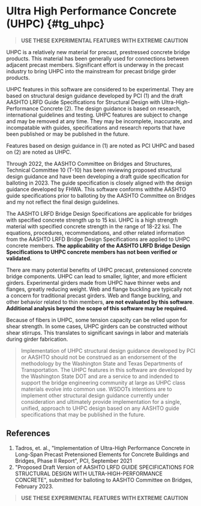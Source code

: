 Ultra High Performance Concrete (UHPC) {#tg_uhpc}
======================================
> **USE THESE EXPERIMENTAL FEATURES WITH EXTREME CAUTION**

UHPC is a relatively new material for precast, prestressed concrete bridge products. This material has been generally used for connections between adjacent precast members. Significant effort is underway in the precast industry to bring UHPC into the mainstream for precast bridge girder products.

UHPC features in this software are considered to be experimental. They are based on structural design guidance developed by PCI (1) and the draft AASHTO LRFD Guide Specifications for Structural Design with Ultra-High-Performance Concrete (2). The design guidance is based on research, international guidelines and testing. UHPC features are subject to change and may be removed at any time. They may be incomplete, inaccurate, and incompatable with guides, specifications and research reports that have been published or may be published in the future.

Features based on design guidance in (1) are noted as PCI UHPC and based on (2) are noted as UHPC.

Through 2022, the AASHTO Committee on Bridges and Structures, Technical Committee 10 (T-10) has been reviewing  proposed structural design guidance and have been developing a draft guide specification for balloting in 2023. The guide specification is closely aligned with the design guidance developed by FHWA. This software conforms withthe AASHTO guide specifications prior to balloting by the AASHTO Committee on Bridges and my not reflect the final design guidelines.

The AASHTO LRFD Bridge Design Specifications are applicable for bridges with specified concrete strength up to 15 ksi. UHPC is a high strength material with specified concrete strength in the range of 18-22 ksi. The equations, procedures, recommendations, and other related information from the AASHTO LRFD Bridge Design Specifications are applied to UHPC concrete members. **The applicability of the AASHTO LRFD Bridge Design Specifications to UHPC concrete members has not been verified or validated.**

There are many potential benefits of UHPC precast, pretensioned concrete bridge components. UHPC can lead to smaller, lighter, and more efficient girders. Experimental girders made from UHPC have thinner webs and flanges, greatly reducing weight. Web and flange buckling are typically not a concern for traditional precast girders. Web and flange buckling, and other behavior related to thin members, **are not evaluated by this software**. **Additional analysis beyond the scope of this software may be required.**

Because of fibers in UHPC, some tension capacity can be relied upon for shear strength. In some cases, UHPC girders can be constructed without shear stirrups. This translates to significant savings in labor and materials during girder fabrication.

> Implementation of UHPC structural design guidance developed by PCI or AASHTO should not be construed as an endorsement of the methodology by the Washington State and Texas Departments of Transportation. The UHPC features in this software are developed by the Washington State DOT and are a service to and indended to support the bridge engineering community at large as UHPC class materials evolve into common use. WSDOTs intentions are to implement other structural design guidance currently under consideration and ultimately provide implementation for a single, unified, approach to UHPC design based on any AASHTO guide specifications that may be published in the future.

References
-----------
1. Tadros, et. al., "Implementation of Ultra-High Performance Concrete in Long-Span Precast Pretensioned Elements for Concrete Buildings and Bridges, Phase II Report", PCI, September 2021
2. "Proposed Draft Version of AASHTO LRFD GUIDE SPECIFICATIONS FOR STRUCTURAL DESIGN WITH ULTRA-HIGH-PERFORMANCE CONCRETE", submitted for balloting to AASHTO Committee on Bridges, February 2023.

> **USE THESE EXPERIMENTAL FEATURES WITH EXTREME CAUTION**
